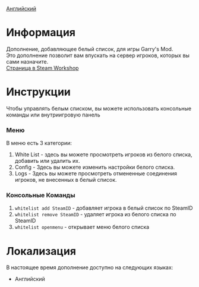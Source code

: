 
[Английский](README.md)


# Информация
Дополнение, добавляющее белый список, для игры Garry's Mod.<br>
Это дополнение позволит вам впускать на сервер игроков, которых вы сами назначите.<br>
[Страница в Steam Workshop](https://steamcommunity.com/sharedfiles/filedetails/?id=3185363412)

# Инструкции
Чтобы управлять белым списком, вы можете использовать консольные команды или внутриигровую панель

### Меню
В меню есть 3 категории:
1. White List - здесь вы можете просмотреть игроков из белого списка, добавить или удалить их.
2. Config - Здесь вы можете изменить настройки белого списка.
3. Logs - Здесь вы можете просмотреть отмененные соединения игроков, не внесенных в белый список.

### Консольные Команды
1. `whitelist add SteamID` - добавляет игрока в белый список по SteamID
2. `whitelist remove SteamID` - удаляет игрока из белого списка по SteamID
3. `whitelist openmenu` - открывает меню белого списка

# Локализация
В настоящее время дополнение доступно на следующих языках:
- Английский

